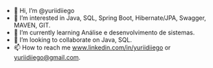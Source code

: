 - 👋 Hi, I’m @yuriidiiego
- 👀 I’m interested in Java, SQL, Spring Boot, Hibernate/JPA, Swagger, MAVEN, GIT.
- 🌱 I’m currently learning Análise e desenvolvimento de sistemas.
- 💞️ I’m looking to collaborate on Java, SQL.
- 📫 How to reach me www.linkedin.com/in/yuriidiiego or yuriidiiego@gmail.com.

<!---
yuriidiiego/yuriidiiego is a ✨ special ✨ repository because its `README.md` (this file) appears on your GitHub profile.
You can click the Preview link to take a look at your changes.
--->
